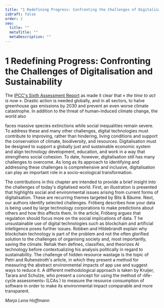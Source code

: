 ```yaml
---
title: "1 Redefining Progress: Confronting the Challenges of Digitalisation and Sustainability"
isDraft: false
order: 2
seo:
  title: ""
  metaTitle: ""
  metaDescription: ""
---
```


# 1 Redefining Progress: Confronting the Challenges of Digitalisation and Sustainability

The [IPCC's Sixth Assessment Report](https://www.ipcc.ch/report/sixth-assessment-report-cycle/) as made it clear that « *the time to act is now* ». Drastic action is needed globally, and in all sectors, to halve greenhouse gas emissions by 2030 and prevent an even worse climate catastrophe. In addition to the threat of human-induced climate change, the world also

faces massive species extinctions while social inequalities remain severe. To address these and many other challenges, digital technologies must contribute to improving, rather than hindering, living conditions and support the conservation of climate, biodiversity, and resources. Digitalisation must be designed to support a globally just and sustainable economic system and align technology development, education, and work in a way that strengthens social cohesion. To date, however, digitalisation still has many challenges to overcome. As long as its approach to identifying and addressing these challenges is comprehensive and inclusive, digitalisation can play an important role in a socio-ecological transformation.

The contributions in this chapter are intended to provide a brief insight into the challenges of today's digitalised world. First, an illustration is presented that highlights social and environmental issues arising from current forms of digitalisation. These are recurring themes targeted by Bits & Bäume. Next, our authors identify selected challenges. Fröberg describes how your data is being used by large technology corporations to make predictions about others and how this affects them. In the article, Fröberg argues that regulation should focus more on the social implications of data. T he unsustainable use of digital technologies such as blockchain and artificial intelligence poses further issues. Robben and Hildebrandt explain why blockchain technology is part of the problem and not the often glorified solution to the challenges of organising society and, most importantly, saving the climate. Rehak then defines, classifies, and theorizes AI technology before contextualizing his analysis politically in regard to sustainability. The challenge of hidden resource wastage is the topic of Petri and Ruhenstroth's article, in which they present a method for measuring the abstract environmental impacts of app use and suggest ways to reduce it.  A different methodological approach is taken by Kruijer, Tarara and Schulze, who present a concept for using the method of ‹life- cycle assessments› (LCAs ) to measure the resource consumption of software in order to make its environmental impact comparable and more transparent.

*Marja Lena Hoffmann*
